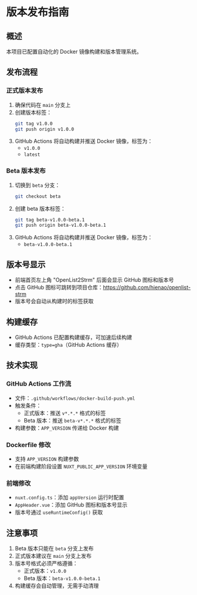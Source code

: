 # 版本发布指南

## 概述

本项目已配置自动化的 Docker 镜像构建和版本管理系统。

## 发布流程

### 正式版本发布

1. 确保代码在 `main` 分支上
2. 创建版本标签：
   ```bash
   git tag v1.0.0
   git push origin v1.0.0
   ```
3. GitHub Actions 将自动构建并推送 Docker 镜像，标签为：
   - `v1.0.0`
   - `latest`

### Beta 版本发布

1. 切换到 `beta` 分支：
   ```bash
   git checkout beta
   ```
2. 创建 beta 版本标签：
   ```bash
   git tag beta-v1.0.0-beta.1
   git push origin beta-v1.0.0-beta.1
   ```
3. GitHub Actions 将自动构建并推送 Docker 镜像，标签为：
   - `beta-v1.0.0-beta.1`

## 版本号显示

- 前端首页左上角 "OpenList2Strm" 后面会显示 GitHub 图标和版本号
- 点击 GitHub 图标可跳转到项目仓库：https://github.com/hienao/openlist-strm
- 版本号会自动从构建时的标签获取

## 构建缓存

- GitHub Actions 已配置构建缓存，可加速后续构建
- 缓存类型：`type=gha`（GitHub Actions 缓存）

## 技术实现

### GitHub Actions 工作流

- 文件：`.github/workflows/docker-build-push.yml`
- 触发条件：
  - 正式版本：推送 `v*.*.*` 格式的标签
  - Beta 版本：推送 `beta-v*.*.*` 格式的标签
- 构建参数：`APP_VERSION` 传递给 Docker 构建

### Dockerfile 修改

- 支持 `APP_VERSION` 构建参数
- 在前端构建阶段设置 `NUXT_PUBLIC_APP_VERSION` 环境变量

### 前端修改

- `nuxt.config.ts`：添加 `appVersion` 运行时配置
- `AppHeader.vue`：添加 GitHub 图标和版本号显示
- 版本号通过 `useRuntimeConfig()` 获取

## 注意事项

1. Beta 版本只能在 `beta` 分支上发布
2. 正式版本建议在 `main` 分支上发布
3. 版本号格式必须严格遵循：
   - 正式版本：`v1.0.0`
   - Beta 版本：`beta-v1.0.0-beta.1`
4. 构建缓存会自动管理，无需手动清理
